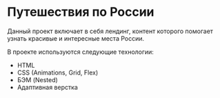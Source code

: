 # Путешествия по России

 Данный проект включает в себя лендинг, контент которого помогает узнать красивые и интересные места России.

 В проекте используются следующие технологии: 
 * HTML
 * CSS (Animations, Grid, Flex)
 * БЭМ (Nested) 
 * Адаптивная верстка

